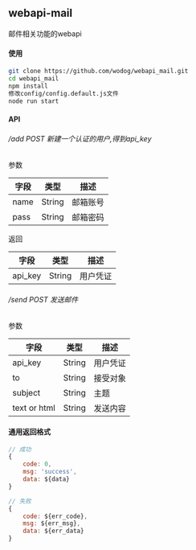 ## webapi-mail

邮件相关功能的webapi

#### 使用 

```bash
git clone https://github.com/wodog/webapi_mail.git
cd webapi_mail
npm install
修改config/config.default.js文件
node run start
```

#### API

###### /add  POST  新建一个认证的用户,得到api_key

参数

字段 | 类型 | 描述
--- | ---- | ----
name | String | 邮箱账号
pass | String | 邮箱密码

返回

字段 | 类型 | 描述 
---- | --- | ----
api_key | String | 用户凭证

###### /send  POST  发送邮件 

参数

字段 | 类型 | 描述
--- | ---- | ----
api_key | String | 用户凭证
to | String | 接受对象
subject | String | 主题
text or html | String | 发送内容


#### 通用返回格式

```js
// 成功
{
	code: 0,
	msg: 'success',
	data: ${data}
}

// 失败
{
	code: ${err_code},
	msg: ${err_msg},
	data: ${err_data}
}
```